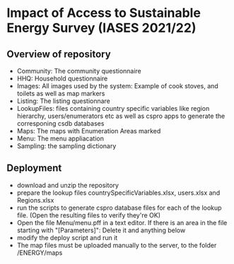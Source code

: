 # Impact of Access to Sustainable Energy Survey (IASES 2021/22)
## Overview of repository
 - Community: The community questionnaire
 - HHQ: Household questionnaire
 - Images: All images used by the system: Example of cook stoves, and toilets as well as map markers
 - Listing: The listing questionnare
 - LookupFiles: files containing country specific variables like region hierarchy, 
 users/enumerators etc as well as cspro apps to generate the corresponing csdb databases
 - Maps: The maps with Enumeration Areas marked 
 - Menu: The menu appliacation
 - Sampling: the sampling dictionary
 
 ## Deployment
  - download and unzip the repository
  - prepare the lookup files countrySpecificVariables.xlsx, users.xlsx and Regions.xlsx
  - run the scripts to generate cspro database files for each of the lookup file. 
  (Open the resulting files to verify they're OK)
  - Open the file Menu/menu.pff in a text editor. If there is an area in the file starting 
   with "[Parameters]": Delete it and anything below
  - modify the deploy script and run it
  - The map files must be uploaded manually to the server, to the folder /ENERGY/maps

